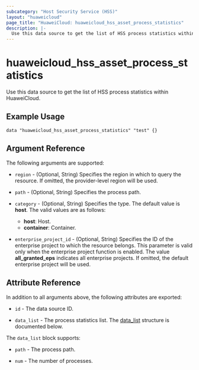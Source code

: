 ```yaml
---
subcategory: "Host Security Service (HSS)"
layout: "huaweicloud"
page_title: "HuaweiCloud: huaweicloud_hss_asset_process_statistics"
description: |-
  Use this data source to get the list of HSS process statistics within HuaweiCloud.
---
```


# huaweicloud_hss_asset_process_statistics

Use this data source to get the list of HSS process statistics within HuaweiCloud.

## Example Usage

```hcl
data "huaweicloud_hss_asset_process_statistics" "test" {}
```

## Argument Reference

The following arguments are supported:

* `region` - (Optional, String) Specifies the region in which to query the resource.
  If omitted, the provider-level region will be used.

* `path` - (Optional, String) Specifies the process path.

* `category` - (Optional, String) Specifies the type. The default value is **host**.
  The valid values are as follows:
  + **host**: Host.
  + **container**: Container.

* `enterprise_project_id` - (Optional, String) Specifies the ID of the enterprise project to which the resource belongs.
  This parameter is valid only when the enterprise project function is enabled.
  The value **all_granted_eps** indicates all enterprise projects.
  If omitted, the default enterprise project will be used.

## Attribute Reference

In addition to all arguments above, the following attributes are exported:

* `id` - The data source ID.

* `data_list` - The process statistics list.
  The [data_list](#process_statistics_structure) structure is documented below.

<a name="process_statistics_structure"></a>
The `data_list` block supports:

* `path` - The process path.

* `num` - The number of processes.
